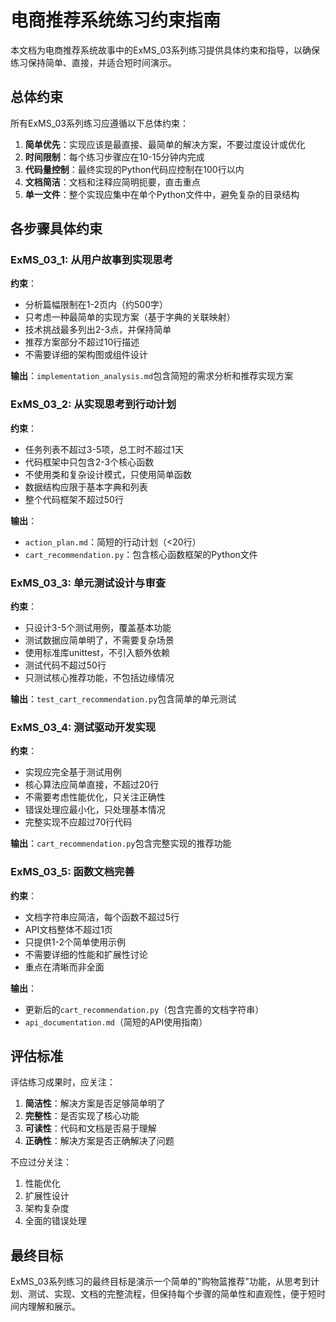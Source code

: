 # 电商推荐系统练习约束指南

本文档为电商推荐系统故事中的ExMS_03系列练习提供具体约束和指导，以确保练习保持简单、直接，并适合短时间演示。

## 总体约束

所有ExMS_03系列练习应遵循以下总体约束：

1. **简单优先**：实现应该是最直接、最简单的解决方案，不要过度设计或优化
2. **时间限制**：每个练习步骤应在10-15分钟内完成
3. **代码量控制**：最终实现的Python代码应控制在100行以内
4. **文档简洁**：文档和注释应简明扼要，直击重点
5. **单一文件**：整个实现应集中在单个Python文件中，避免复杂的目录结构

## 各步骤具体约束

### ExMS_03_1: 从用户故事到实现思考

**约束**：
- 分析篇幅限制在1-2页内（约500字）
- 只考虑一种最简单的实现方案（基于字典的关联映射）
- 技术挑战最多列出2-3点，并保持简单
- 推荐方案部分不超过10行描述
- 不需要详细的架构图或组件设计

**输出**：`implementation_analysis.md`包含简短的需求分析和推荐实现方案

### ExMS_03_2: 从实现思考到行动计划

**约束**：
- 任务列表不超过3-5项，总工时不超过1天
- 代码框架中只包含2-3个核心函数
- 不使用类和复杂设计模式，只使用简单函数
- 数据结构应限于基本字典和列表
- 整个代码框架不超过50行

**输出**：
- `action_plan.md`：简短的行动计划（<20行）
- `cart_recommendation.py`：包含核心函数框架的Python文件

### ExMS_03_3: 单元测试设计与审查

**约束**：
- 只设计3-5个测试用例，覆盖基本功能
- 测试数据应简单明了，不需要复杂场景
- 使用标准库unittest，不引入额外依赖
- 测试代码不超过50行
- 只测试核心推荐功能，不包括边缘情况

**输出**：`test_cart_recommendation.py`包含简单的单元测试

### ExMS_03_4: 测试驱动开发实现

**约束**：
- 实现应完全基于测试用例
- 核心算法应简单直接，不超过20行
- 不需要考虑性能优化，只关注正确性
- 错误处理应最小化，只处理基本情况
- 完整实现不应超过70行代码

**输出**：`cart_recommendation.py`包含完整实现的推荐功能

### ExMS_03_5: 函数文档完善

**约束**：
- 文档字符串应简洁，每个函数不超过5行
- API文档整体不超过1页
- 只提供1-2个简单使用示例
- 不需要详细的性能和扩展性讨论
- 重点在清晰而非全面

**输出**：
- 更新后的`cart_recommendation.py`（包含完善的文档字符串）
- `api_documentation.md`（简短的API使用指南）

## 评估标准

评估练习成果时，应关注：
1. **简洁性**：解决方案是否足够简单明了
2. **完整性**：是否实现了核心功能
3. **可读性**：代码和文档是否易于理解
4. **正确性**：解决方案是否正确解决了问题

不应过分关注：
1. 性能优化
2. 扩展性设计
3. 架构复杂度
4. 全面的错误处理

## 最终目标

ExMS_03系列练习的最终目标是演示一个简单的"购物篮推荐"功能，从思考到计划、测试、实现、文档的完整流程，但保持每个步骤的简单性和直观性，便于短时间内理解和展示。 